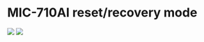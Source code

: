  MIC-710AI reset/recovery mode
 ===
 
 ![](https://github.com/advantechralph/documents/blob/master/mic710ai/recovery-mode/002.jpg?raw=true)
 ![](https://github.com/advantechralph/documents/blob/master/mic710ai/recovery-mode/003.jpg?raw=true)
 
